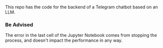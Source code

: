 This repo has the code for the backend of a Telegram chatbot based on an LLM. 

### Be Advised
The error in the last cell of the Jupyter Notebook comes from stopping the process, and doesn't impact the performance in any way.
